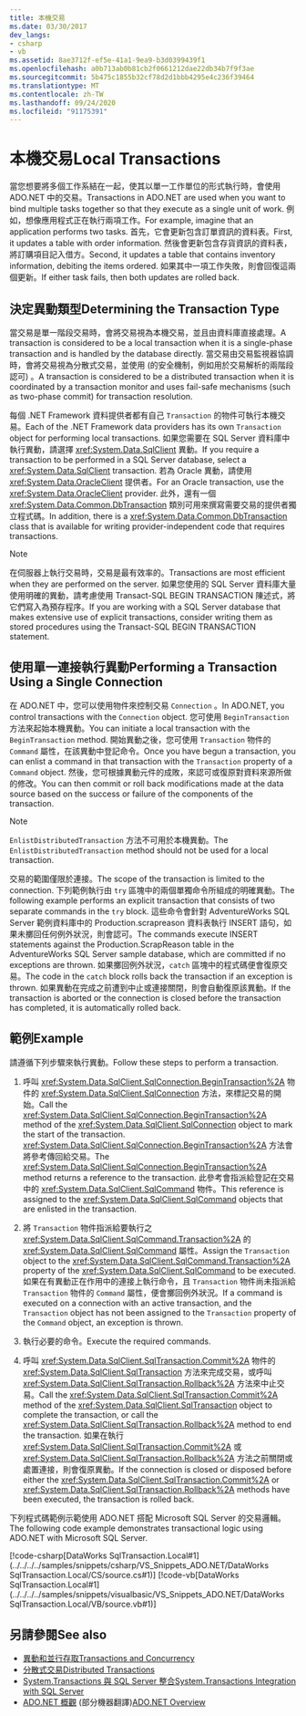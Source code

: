 ```yaml
---
title: 本機交易
ms.date: 03/30/2017
dev_langs:
- csharp
- vb
ms.assetid: 8ae3712f-ef5e-41a1-9ea9-b3d0399439f1
ms.openlocfilehash: a0b713ab0b81cb2f0661212dae22db34b7f9f3ae
ms.sourcegitcommit: 5b475c1855b32cf78d2d1bbb4295e4c236f39464
ms.translationtype: MT
ms.contentlocale: zh-TW
ms.lasthandoff: 09/24/2020
ms.locfileid: "91175391"
---
```

# <a name="local-transactions"></a><span data-ttu-id="29fb8-102">本機交易</span><span class="sxs-lookup"><span data-stu-id="29fb8-102">Local Transactions</span></span>

<span data-ttu-id="29fb8-103">當您想要將多個工作系結在一起，使其以單一工作單位的形式執行時，會使用 ADO.NET 中的交易。</span><span class="sxs-lookup"><span data-stu-id="29fb8-103">Transactions in ADO.NET are used when you want to bind multiple tasks together so that they execute as a single unit of work.</span></span> <span data-ttu-id="29fb8-104">例如，想像應用程式正在執行兩項工作。</span><span class="sxs-lookup"><span data-stu-id="29fb8-104">For example, imagine that an application performs two tasks.</span></span> <span data-ttu-id="29fb8-105">首先，它會更新包含訂單資訊的資料表。</span><span class="sxs-lookup"><span data-stu-id="29fb8-105">First, it updates a table with order information.</span></span> <span data-ttu-id="29fb8-106">然後會更新包含存貨資訊的資料表，將訂購項目記入借方。</span><span class="sxs-lookup"><span data-stu-id="29fb8-106">Second, it updates a table that contains inventory information, debiting the items ordered.</span></span> <span data-ttu-id="29fb8-107">如果其中一項工作失敗，則會回復這兩個更新。</span><span class="sxs-lookup"><span data-stu-id="29fb8-107">If either task fails, then both updates are rolled back.</span></span>  
  
## <a name="determining-the-transaction-type"></a><span data-ttu-id="29fb8-108">決定異動類型</span><span class="sxs-lookup"><span data-stu-id="29fb8-108">Determining the Transaction Type</span></span>  

 <span data-ttu-id="29fb8-109">當交易是單一階段交易時，會將交易視為本機交易，並且由資料庫直接處理。</span><span class="sxs-lookup"><span data-stu-id="29fb8-109">A transaction is considered to be a local transaction when it is a single-phase transaction and is handled by the database directly.</span></span> <span data-ttu-id="29fb8-110">當交易由交易監視器協調時，會將交易視為分散式交易，並使用 (的安全機制，例如用於交易解析的兩階段認可) 。</span><span class="sxs-lookup"><span data-stu-id="29fb8-110">A transaction is considered to be a distributed transaction when it is coordinated by a transaction monitor and uses fail-safe mechanisms (such as two-phase commit) for transaction resolution.</span></span>  
  
 <span data-ttu-id="29fb8-111">每個 .NET Framework 資料提供者都有自己 `Transaction` 的物件可執行本機交易。</span><span class="sxs-lookup"><span data-stu-id="29fb8-111">Each of the .NET Framework data providers has its own `Transaction` object for performing local transactions.</span></span> <span data-ttu-id="29fb8-112">如果您需要在 SQL Server 資料庫中執行異動，請選擇 <xref:System.Data.SqlClient> 異動。</span><span class="sxs-lookup"><span data-stu-id="29fb8-112">If you require a transaction to be performed in a SQL Server database, select a <xref:System.Data.SqlClient> transaction.</span></span> <span data-ttu-id="29fb8-113">若為 Oracle 異動，請使用 <xref:System.Data.OracleClient> 提供者。</span><span class="sxs-lookup"><span data-stu-id="29fb8-113">For an Oracle transaction, use the <xref:System.Data.OracleClient> provider.</span></span> <span data-ttu-id="29fb8-114">此外，還有一個 <xref:System.Data.Common.DbTransaction> 類別可用來撰寫需要交易的提供者獨立程式碼。</span><span class="sxs-lookup"><span data-stu-id="29fb8-114">In addition, there is a <xref:System.Data.Common.DbTransaction> class that is available for writing provider-independent code that requires transactions.</span></span>  
  
> [!NOTE]
> <span data-ttu-id="29fb8-115">在伺服器上執行交易時，交易是最有效率的。</span><span class="sxs-lookup"><span data-stu-id="29fb8-115">Transactions are most efficient when they are performed on the server.</span></span> <span data-ttu-id="29fb8-116">如果您使用的 SQL Server 資料庫大量使用明確的異動，請考慮使用 Transact-SQL BEGIN TRANSACTION 陳述式，將它們寫入為預存程序。</span><span class="sxs-lookup"><span data-stu-id="29fb8-116">If you are working with a SQL Server database that makes extensive use of explicit transactions, consider writing them as stored procedures using the Transact-SQL BEGIN TRANSACTION statement.</span></span>
  
## <a name="performing-a-transaction-using-a-single-connection"></a><span data-ttu-id="29fb8-117">使用單一連接執行異動</span><span class="sxs-lookup"><span data-stu-id="29fb8-117">Performing a Transaction Using a Single Connection</span></span>  

 <span data-ttu-id="29fb8-118">在 ADO.NET 中，您可以使用物件來控制交易 `Connection` 。</span><span class="sxs-lookup"><span data-stu-id="29fb8-118">In ADO.NET, you control transactions with the `Connection` object.</span></span> <span data-ttu-id="29fb8-119">您可使用 `BeginTransaction` 方法來起始本機異動。</span><span class="sxs-lookup"><span data-stu-id="29fb8-119">You can initiate a local transaction with the `BeginTransaction` method.</span></span> <span data-ttu-id="29fb8-120">開始異動之後，您可使用 `Transaction` 物件的 `Command` 屬性，在該異動中登記命令。</span><span class="sxs-lookup"><span data-stu-id="29fb8-120">Once you have begun a transaction, you can enlist a command in that transaction with the `Transaction` property of a `Command` object.</span></span> <span data-ttu-id="29fb8-121">然後，您可根據異動元件的成敗，來認可或復原對資料來源所做的修改。</span><span class="sxs-lookup"><span data-stu-id="29fb8-121">You can then commit or roll back modifications made at the data source based on the success or failure of the components of the transaction.</span></span>  
  
> [!NOTE]
> <span data-ttu-id="29fb8-122">`EnlistDistributedTransaction` 方法不可用於本機異動。</span><span class="sxs-lookup"><span data-stu-id="29fb8-122">The `EnlistDistributedTransaction` method should not be used for a local transaction.</span></span>  
  
 <span data-ttu-id="29fb8-123">交易的範圍僅限於連接。</span><span class="sxs-lookup"><span data-stu-id="29fb8-123">The scope of the transaction is limited to the connection.</span></span> <span data-ttu-id="29fb8-124">下列範例執行由 `try` 區塊中的兩個單獨命令所組成的明確異動。</span><span class="sxs-lookup"><span data-stu-id="29fb8-124">The following example performs an explicit transaction that consists of two separate commands in the `try` block.</span></span> <span data-ttu-id="29fb8-125">這些命令會針對 AdventureWorks SQL Server 範例資料庫中的 Production.scrapreason 資料表執行 INSERT 語句，如果未擲回任何例外狀況，則會認可。</span><span class="sxs-lookup"><span data-stu-id="29fb8-125">The commands execute INSERT statements against the Production.ScrapReason table in the AdventureWorks SQL Server sample database, which are committed if no exceptions are thrown.</span></span> <span data-ttu-id="29fb8-126">如果擲回例外狀況，`catch` 區塊中的程式碼便會復原交易。</span><span class="sxs-lookup"><span data-stu-id="29fb8-126">The code in the `catch` block rolls back the transaction if an exception is thrown.</span></span> <span data-ttu-id="29fb8-127">如果異動在完成之前遭到中止或連接關閉，則會自動復原該異動。</span><span class="sxs-lookup"><span data-stu-id="29fb8-127">If the transaction is aborted or the connection is closed before the transaction has completed, it is automatically rolled back.</span></span>  
  
## <a name="example"></a><span data-ttu-id="29fb8-128">範例</span><span class="sxs-lookup"><span data-stu-id="29fb8-128">Example</span></span>  

 <span data-ttu-id="29fb8-129">請遵循下列步驟來執行異動。</span><span class="sxs-lookup"><span data-stu-id="29fb8-129">Follow these steps to perform a transaction.</span></span>  
  
1. <span data-ttu-id="29fb8-130">呼叫 <xref:System.Data.SqlClient.SqlConnection.BeginTransaction%2A> 物件的 <xref:System.Data.SqlClient.SqlConnection> 方法，來標記交易的開始。</span><span class="sxs-lookup"><span data-stu-id="29fb8-130">Call the <xref:System.Data.SqlClient.SqlConnection.BeginTransaction%2A> method of the <xref:System.Data.SqlClient.SqlConnection> object to mark the start of the transaction.</span></span> <span data-ttu-id="29fb8-131"><xref:System.Data.SqlClient.SqlConnection.BeginTransaction%2A> 方法會將參考傳回給交易。</span><span class="sxs-lookup"><span data-stu-id="29fb8-131">The <xref:System.Data.SqlClient.SqlConnection.BeginTransaction%2A> method returns a reference to the transaction.</span></span> <span data-ttu-id="29fb8-132">此參考會指派給登記在交易中的 <xref:System.Data.SqlClient.SqlCommand> 物件。</span><span class="sxs-lookup"><span data-stu-id="29fb8-132">This reference is assigned to the <xref:System.Data.SqlClient.SqlCommand> objects that are enlisted in the transaction.</span></span>  
  
2. <span data-ttu-id="29fb8-133">將 `Transaction` 物件指派給要執行之 <xref:System.Data.SqlClient.SqlCommand.Transaction%2A> 的 <xref:System.Data.SqlClient.SqlCommand> 屬性。</span><span class="sxs-lookup"><span data-stu-id="29fb8-133">Assign the `Transaction` object to the <xref:System.Data.SqlClient.SqlCommand.Transaction%2A> property of the <xref:System.Data.SqlClient.SqlCommand> to be executed.</span></span> <span data-ttu-id="29fb8-134">如果在有異動正在作用中的連接上執行命令，且 `Transaction` 物件尚未指派給 `Transaction` 物件的 `Command` 屬性，便會擲回例外狀況。</span><span class="sxs-lookup"><span data-stu-id="29fb8-134">If a command is executed on a connection with an active transaction, and the `Transaction` object has not been assigned to the `Transaction` property of the `Command` object, an exception is thrown.</span></span>  
  
3. <span data-ttu-id="29fb8-135">執行必要的命令。</span><span class="sxs-lookup"><span data-stu-id="29fb8-135">Execute the required commands.</span></span>  
  
4. <span data-ttu-id="29fb8-136">呼叫 <xref:System.Data.SqlClient.SqlTransaction.Commit%2A> 物件的 <xref:System.Data.SqlClient.SqlTransaction> 方法來完成交易，或呼叫 <xref:System.Data.SqlClient.SqlTransaction.Rollback%2A> 方法來中止交易。</span><span class="sxs-lookup"><span data-stu-id="29fb8-136">Call the <xref:System.Data.SqlClient.SqlTransaction.Commit%2A> method of the <xref:System.Data.SqlClient.SqlTransaction> object to complete the transaction, or call the <xref:System.Data.SqlClient.SqlTransaction.Rollback%2A> method to end the transaction.</span></span> <span data-ttu-id="29fb8-137">如果在執行 <xref:System.Data.SqlClient.SqlTransaction.Commit%2A> 或 <xref:System.Data.SqlClient.SqlTransaction.Rollback%2A> 方法之前關閉或處置連接，則會復原異動。</span><span class="sxs-lookup"><span data-stu-id="29fb8-137">If the connection is closed or disposed before either the <xref:System.Data.SqlClient.SqlTransaction.Commit%2A> or <xref:System.Data.SqlClient.SqlTransaction.Rollback%2A> methods have been executed, the transaction is rolled back.</span></span>  
  
 <span data-ttu-id="29fb8-138">下列程式碼範例示範使用 ADO.NET 搭配 Microsoft SQL Server 的交易邏輯。</span><span class="sxs-lookup"><span data-stu-id="29fb8-138">The following code example demonstrates transactional logic using ADO.NET with Microsoft SQL Server.</span></span>  
  
 [!code-csharp[DataWorks SqlTransaction.Local#1](../../../../samples/snippets/csharp/VS_Snippets_ADO.NET/DataWorks SqlTransaction.Local/CS/source.cs#1)]
 [!code-vb[DataWorks SqlTransaction.Local#1](../../../../samples/snippets/visualbasic/VS_Snippets_ADO.NET/DataWorks SqlTransaction.Local/VB/source.vb#1)]  
  
## <a name="see-also"></a><span data-ttu-id="29fb8-139">另請參閱</span><span class="sxs-lookup"><span data-stu-id="29fb8-139">See also</span></span>

- [<span data-ttu-id="29fb8-140">異動和並行存取</span><span class="sxs-lookup"><span data-stu-id="29fb8-140">Transactions and Concurrency</span></span>](transactions-and-concurrency.md)
- [<span data-ttu-id="29fb8-141">分散式交易</span><span class="sxs-lookup"><span data-stu-id="29fb8-141">Distributed Transactions</span></span>](distributed-transactions.md)
- [<span data-ttu-id="29fb8-142">System.Transactions 與 SQL Server 整合</span><span class="sxs-lookup"><span data-stu-id="29fb8-142">System.Transactions Integration with SQL Server</span></span>](system-transactions-integration-with-sql-server.md)
- <span data-ttu-id="29fb8-143">[ADO.NET 概觀](ado-net-overview.md) \(部分機器翻譯\)</span><span class="sxs-lookup"><span data-stu-id="29fb8-143">[ADO.NET Overview](ado-net-overview.md)</span></span>
